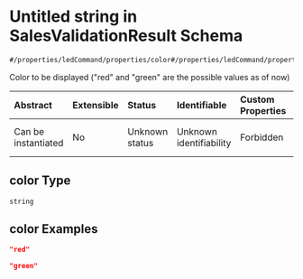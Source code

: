 # Untitled string in SalesValidationResult Schema

```txt
#/properties/ledCommand/properties/color#/properties/ledCommand/properties/color
```

Color to be displayed ("red" and "green" are the possible values as of now)

| Abstract            | Extensible | Status         | Identifiable            | Custom Properties | Additional Properties | Access Restrictions | Defined In                                                                                                               |
| :------------------ | :--------- | :------------- | :---------------------- | :---------------- | :-------------------- | :------------------ | :----------------------------------------------------------------------------------------------------------------------- |
| Can be instantiated | No         | Unknown status | Unknown identifiability | Forbidden         | Allowed               | none                | [sales-validation-result.json*](../../schema/proprietary-extensions/sales-validation-result.json "open original schema") |

## color Type

`string`

## color Examples

```json
"red"
```

```json
"green"
```
